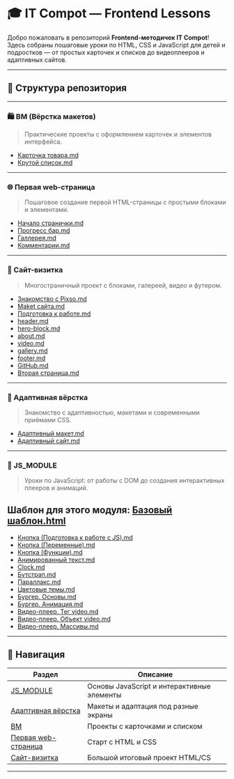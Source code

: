 # 🎓 IT Compot — Frontend Lessons

Добро пожаловать в репозиторий **Frontend-методичек IT Compot**!
Здесь собраны пошаговые уроки по HTML, CSS и JavaScript для детей и подростков — от простых карточек и списков до видеоплееров и адаптивных сайтов.

---
## 📂 Структура репозитория
---
### 🛍️ BM (Вёрстка макетов)

> Практические проекты с оформлением карточек и элементов интерфейса.

* [Карточка товара.md](BM/Карточка%20товара.md)
* [Крутой список.md](ВМ/Крутой%20список.md)

---

### 🌐 Первая web-страница

> Пошаговое создание первой HTML-страницы с простыми блоками и элементами.

* [Начало странички.md](Первая%20web-страница/Начало%20странички.md)
* [Прогресс бар.md](Первая%20web-страница/Прогресс%20бар.md)
* [Галлерея.md](Первая%20web-страница/Галлерея.md)
* [Комментарии.md](Первая%20web-страница/Комментарии.md)

---

### 💼 Сайт-визитка

> Многостраничный проект с блоками, галереей, видео и футером.

* [Знакомство с Pixso.md](Сайт-визитка/Знакомство%20с%20Pixso.md)
* [Мaket сайта.md](Сайт-визитка/Макет%20сайта.md)
* [Подготовка к работе.md](Сайт-визитка/Подготовка%20к%20работе.md)
* [header.md](Сайт-визитка/header.md)
* [hero-block.md](Сайт-визитка/hero-block.md)
* [about.md](Сайт-визитка/about.md)
* [video.md](Сайт-визитка/video.md)
* [gallery.md](Сайт-визитка/gallery.md)
* [footer.md](Сайт-визитка/footer.md)
* [GitHub.md](Сайт-визитка/GitHub.md)
* [Вторая страница.md](Сайт-визитка/Вторая%20страница.md)

---

### 📱 Адаптивная вёрстка

> Знакомство с адаптивностью, макетами и современными приёмами CSS.

* [Адаптивный макет.md](Адаптивная%20вёрстка/Адаптивный%20макет.md)
* [Адаптивный сайт.md](Адаптивная%20вёрстка/Адаптивный%20сайт.md)

---

### 🧱 JS_MODULE

> Уроки по JavaScript: от работы с DOM до создания интерактивных плееров и анимаций.

## Шаблон для этого модуля:  [Базовый шаблон.html](JS_MODULE/Базовый%20шаблон.html)

* [Кнопка (Подготовка к работе с JS).md](JS_MODULE/Кнопка%20(Подготовка%20к%20работе%20JS).md)
* [Кнопка (Переменные).md](JS_MODULE/Кнопка%20(Переменные).md)
* [Кнопка (Функции).md](JS_MODULE/Кнопка%20(Функции).md)
* [Анимированный текст.md](JS_MODULE/Анимированный%20текст.md)
* [Clock.md](JS_MODULE/Clock.md)
* [Бутстрап.md](JS_MODULE/Бутстрап.md)
* [Параллакс.md](JS_MODULE/Параллакс.md)
* [Цветовые темы.md](JS_MODULE/Цветовые%20темы.md)
* [Бургер. Основы.md](JS_MODULE/Бургер.%20Основы.md)
* [Бургер. Анимация.md](JS_MODULE/Бургер.%20Анимация.md)
* [Видео-плеер. Тег video.md](JS_MODULE/Видео-плеер.%20Тег%20видео.md)
* [Видео-плеер. Объект video.md](JS_MODULE/Видео-плеер.%20Объект%20video.md)
* [Видео-плеер. Массивы.md](JS_MODULE/Видео-плеер.%20Массивы.md)

---


## 🧭 Навигация

| Раздел                                       | Описание                                   |
| -------------------------------------------- | ------------------------------------------ |
| [JS_MODULE](#-js_module)                     | Основы JavaScript и интерактивные элементы |
| [Адаптивная вёрстка](#-адаптивная-вёрстка)   | Макеты и адаптация под разные экраны       |
| [BM](#-bm-вёрстка-макетов)                   | Проекты с карточками и списком             |
| [Первая web-страница](#-первая-web-страница) | Старт с HTML и CSS                         |
| [Сайт-визитка](#-сайт-визитка)               | Большой итоговый проект  HTML/CS           |

---
